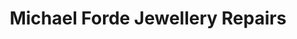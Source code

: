 ---
title: "Michael Forde Jewellery Repairs"
url: /cork/michael-forde-jewellery-repairs/
shop: jewelry
---